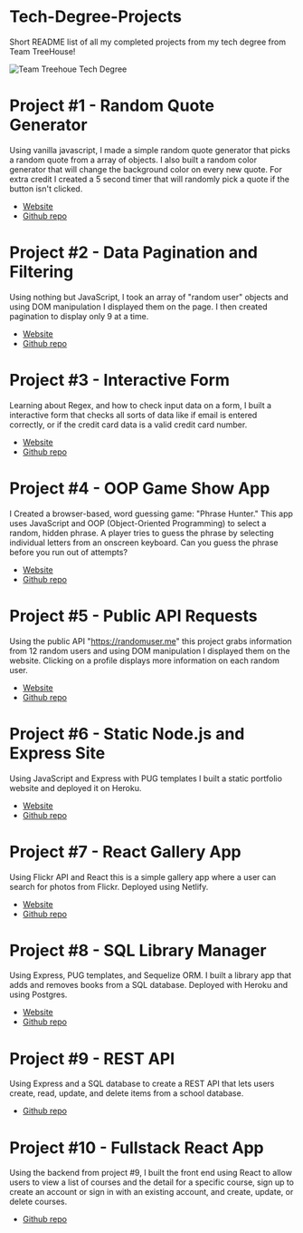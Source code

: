 # Tech-Degree-Projects
Short README list of all my completed projects from my tech degree from Team TreeHouse!

![Team Treehoue Tech Degree](https://api.accredible.com/v1/frontend/credential_website_embed_image/certificate/46011569)

# Project #1 - Random Quote Generator
Using vanilla javascript, I made a simple random quote generator that picks a random quote from a array of objects. I also built a random color generator that will change the background color on every new quote. For extra credit I created a 5 second timer that will randomly pick a quote if the button isn't clicked. 
- [Website](https://ccarver80.github.io/Random-Quote-Generator-TT-1/) 
- [Github repo](https://github.com/ccarver80/Random-Quote-Generator-TT-1)

# Project #2 - Data Pagination and Filtering
Using nothing but JavaScript, I took an array of "random user" objects and using DOM manipulation I displayed them on the page. I then created pagination to display only 9 at a time. 
- [Website](https://ccarver80.github.io/Data-Pagination-and-Filtering-TT-2/) 
- [Github repo](https://github.com/ccarver80/Data-Pagination-and-Filtering-TT-2)

# Project #3 - Interactive Form
Learning about Regex, and how to check input data on a form, I built a interactive form that checks all sorts of data like if email is entered correctly, or if the credit card data is a valid credit card number. 
- [Website](https://ccarver80.github.io/Interactive-Form-TT-3/)
- [Github repo](https://github.com/ccarver80/Interactive-Form-TT-3)

# Project #4 - OOP Game Show App
I Created a browser-based, word guessing game: "Phrase Hunter." This app uses JavaScript and OOP (Object-Oriented Programming) to select a random, hidden phrase. A player tries to guess the phrase by selecting individual letters from an onscreen keyboard. Can you guess the phrase before you run out of attempts? 
- [Website](https://ccarver80.github.io/OOP-Game-Show-App/)
- [Github repo](https://github.com/ccarver80/OOP-Game-Show-App)

# Project #5 - Public API Requests
Using the public API "https://randomuser.me" this project grabs information from 12 random users and using DOM manipulation I displayed them on the website. Clicking on a profile displays more information on each random user. 
- [Website](https://ccarver80.github.io/Public-API-Requests/)
- [Github repo](https://github.com/ccarver80/Public-API-Requests)

# Project #6 - Static Node.js and Express Site
Using JavaScript and Express with PUG templates I built a static portfolio website and deployed it on Heroku.
- [Website](https://ccarver-express-static-site.herokuapp.com/)
- [Github repo](https://github.com/ccarver80/Static-Node.js-and-Express-Site)

# Project #7 - React Gallery App
Using Flickr API and React this is a simple gallery app where a user can search for photos from Flickr. Deployed using Netlify. 
- [Website](https://ccarver-react-gallery-app.netlify.app/)
- [Github repo](https://github.com/ccarver80/React-Gallery-App)

# Project #8 - SQL Library Manager
Using Express, PUG templates, and Sequelize ORM. I built a library app that adds and removes books from a SQL database. Deployed with Heroku and using Postgres. 
- [Website](https://ccarver-sql-library.herokuapp.com/books)
- [Github repo](https://github.com/ccarver80/SQL-Library-Manager)

# Project #9 - REST API
Using Express and a SQL database to create a REST API that lets users create, read, update, and delete items from a school database.
- [Github repo](https://github.com/ccarver80/REST-API)

# Project #10 - Fullstack React App
Using the backend from project #9, I built the front end using React to allow users to view a list of courses and the detail for a specific course, sign up to create an account or sign in with an existing account, and create, update, or delete courses.
- [Github repo](https://github.com/ccarver80/React-REST-FS-API)